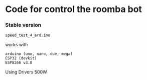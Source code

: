 # Code for control the roomba bot

### Stable version

`speed_test_4_ard.ino`

works with 
    
    arduino (uno, nano, due, mega)
    ESP32 (devkit)
    ESP8266 v3.0

Using Drivers 500W